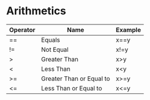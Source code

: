 # Arithmetics


| Operator | Name | Example |
|----------|----------|----------|
| == | Equals | x==y |
| != | Not Equal | x!=y |
| > | Greater Than | x>y |
| < | Less Than | x<y |
| >= | Greater Than or Equal to | x>=y |
| <= | Less Than or Equal to | x<=y |
